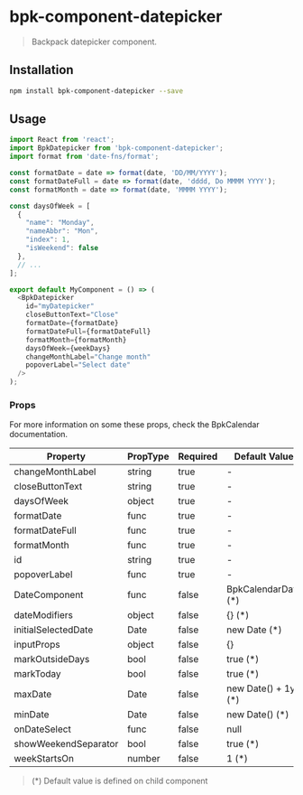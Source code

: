 # bpk-component-datepicker

> Backpack datepicker component.

## Installation

```sh
npm install bpk-component-datepicker --save
```

## Usage

```js
import React from 'react';
import BpkDatepicker from 'bpk-component-datepicker';
import format from 'date-fns/format';

const formatDate = date => format(date, 'DD/MM/YYYY');
const formatDateFull = date => format(date, 'dddd, Do MMMM YYYY');
const formatMonth = date => format(date, 'MMMM YYYY');

const daysOfWeek = [
  {
    "name": "Monday",
    "nameAbbr": "Mon",
    "index": 1,
    "isWeekend": false
  },
  // ...
];

export default MyComponent = () => (
  <BpkDatepicker
    id="myDatepicker"
    closeButtonText="Close"
    formatDate={formatDate}
    formatDateFull={formatDateFull}
    formatMonth={formatMonth}
    daysOfWeek={weekDays}
    changeMonthLabel="Change month"
    popoverLabel="Select date"
  />
);
```

### Props

For more information on some these props, check the BpkCalendar documentation.

| Property              | PropType             | Required | Default Value        |
| --------------------- | -------------------- | -------- | -------------------- |
| changeMonthLabel      | string               | true     | -                    |
| closeButtonText       | string               | true     | -                    |
| daysOfWeek            | object               | true     | -                    |
| formatDate            | func                 | true     | -                    |
| formatDateFull        | func                 | true     | -                    |
| formatMonth           | func                 | true     | -                    |
| id                    | string               | true     | -                    |
| popoverLabel          | func                 | true     | -                    |
| DateComponent         | func                 | false    | BpkCalendarDate  (*) |
| dateModifiers         | object               | false    | {}               (*) |
| initialSelectedDate   | Date                 | false    | new Date         (*) |
| inputProps            | object               | false    | {}                   |
| markOutsideDays       | bool                 | false    | true             (*) |
| markToday             | bool                 | false    | true             (*) |
| maxDate               | Date                 | false    | new Date() + 1yr (*) |
| minDate               | Date                 | false    | new Date()       (*) |
| onDateSelect          | func                 | false    | null                 |
| showWeekendSeparator  | bool                 | false    | true             (*) |
| weekStartsOn          | number               | false    | 1                (*) |

> (*) Default value is defined on child component

